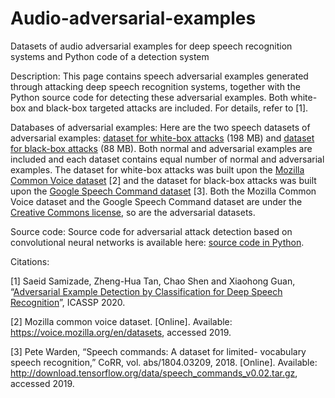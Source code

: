 # Audio-adversarial-examples
Datasets of audio adversarial examples for deep speech recognition systems and Python code of a detection system

Description:
This page contains speech adversarial examples generated through attacking deep speech recognition systems, together with the Python source code for detecting these adversarial examples. Both white-box and black-box targeted attacks are included. For details, refer to [1]. 
 
Databases of adversarial examples:
Here are the two speech datasets of adversarial examples: 
[dataset for white-box attacks](https://drive.google.com/file/d/1dZcyszH08dO96ybAz10N_usONtIkFDjC/view?usp=sharing) (198 MB) and 
[dataset for black-box attacks](https://drive.google.com/file/d/1DTmzb9MI2GZGgZb2eL64NAsavO3D5Kqo/view?usp=sharing) (88 MB). 
Both normal and adversarial examples are included and each dataset contains equal number of normal and adversarial examples. The dataset for white-box attacks was built upon the [Mozilla Common Voice dataset](https://voice.mozilla.org/en) [2] and the dataset for black-box attacks was built upon the [Google Speech Command dataset](https://arxiv.org/pdf/1804.03209.pdf) [3]. Both the Mozilla Common Voice dataset and the Google Speech Command dataset are under the [Creative Commons license](https://creativecommons.org/licenses/by/4.0/), so are the adversarial datasets. 

Source code: 
Source code for adversarial attack detection based on convolutional neural networks is available here: [source code in Python](/adversarial_trainA_testA.py). 

Citations:

[1] Saeid Samizade, Zheng-Hua Tan, Chao Shen and Xiaohong Guan, “[Adversarial Example Detection by Classification for Deep Speech Recognition](https://arxiv.org/abs/1910.10013)”, ICASSP 2020.

[2] Mozilla common voice dataset. [Online]. Available: https://voice.mozilla.org/en/datasets, accessed 2019. 

[3] Pete Warden, “Speech commands: A dataset for limited- vocabulary speech recognition,” CoRR, vol. abs/1804.03209, 2018. [Online]. Available: http://download.tensorflow.org/data/speech_commands_v0.02.tar.gz, accessed 2019. 
